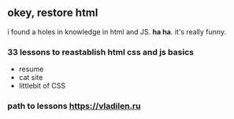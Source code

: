 ## okey, restore html

i found a holes in knowledge in html and JS.
**ha ha**. it's really funny.

### 33 lessons to reastablish html css and js basics

- resume
- cat site
- littlebit of CSS

### path to lessons https://vladilen.ru
